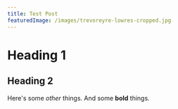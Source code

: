 ```yaml
---
title: Test Post
featuredImage: /images/trevoreyre-lowres-cropped.jpg
---
```

# Heading 1

## Heading 2

Here's some _other_ things. And some **bold** things.

